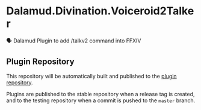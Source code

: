 # Dalamud.Divination.Voiceroid2Talker

🗣️ Dalamud Plugin to add /talkv2 command into FFXIV

## Plugin Repository

This repository will be automatically built and published to the [plugin repository](https://github.com/SlashNephy/Dalamud.DivinationPluginRepo).

Plugins are published to the stable repository when a release tag is created, and to the testing repository when a commit is pushed to the `master` branch.

